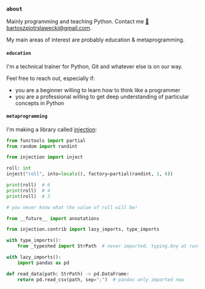 ### `about`
Mainly programming and teaching Python. Contact me [📧 bartoszpiotrslawecki@gmail.com](mailto://bartoszpiotrslawecki@gmail.com).

My main areas of interest are probably education & metaprogramming.

#### `education`
I'm a technical trainer for Python, Git and whatever else is on our way.

Feel free to reach out, especially if:
- you are a beginner willing to learn how to think like a programmer
- you are a professional willing to get deep understanding of particular concepts in Python

#### `metaprogramming`
I'm making a library called [injection](https://github.com/bswck/injection):

```py
from functools import partial
from random import randint

from injection import inject

roll: int
inject("roll", into=locals(), factory=partial(randint, 1, 6))

print(roll)  # 6
print(roll)  # 4
print(roll)  # 3

# you never know what the value of roll will be!
```

```py
from __future__ import annotations

from injection.contrib import lazy_imports, type_imports

with type_imports():
    from _typeshed import StrPath  # never imported, typing.Any at runtime

with lazy_imports():
    import pandas as pd

def read_data(path: StrPath) -> pd.DataFrame:
    return pd.read_csv(path, sep=";")  # pandas only imported now
```


